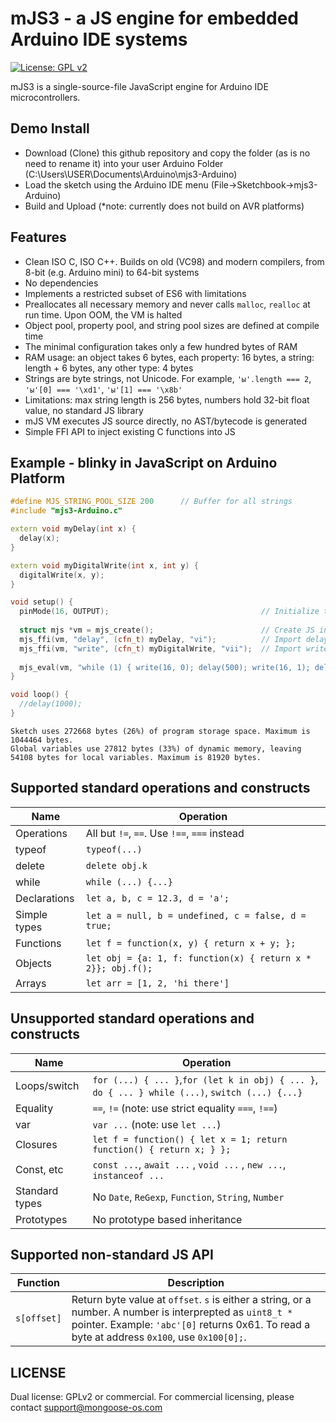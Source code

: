 # mJS3 - a JS engine for embedded Arduino IDE systems

[![License: GPL v2](https://img.shields.io/badge/License-GPL%20v2-blue.svg)](https://www.gnu.org/licenses/old-licenses/gpl-2.0.en.html)

mJS3 is a single-source-file JavaScript engine for Arduino IDE microcontrollers.

## Demo Install

- Download (Clone) this github repository and copy the folder (as is no need to rename it) into your user Arduino Folder (C:\Users\USER\Documents\Arduino\mjs3-Arduino)
- Load the sketch using the Arduino IDE menu (File->Sketchbook->mjs3-Arduino)
- Build and Upload (*note: currently does not build on AVR platforms)

## Features

- Clean ISO C, ISO C++. Builds on old (VC98) and modern compilers, from 8-bit (e.g. Arduino mini) to 64-bit systems
- No dependencies
- Implements a restricted subset of ES6 with limitations
- Preallocates all necessary memory and never calls `malloc`, `realloc`
  at run time. Upon OOM, the VM is halted
- Object pool, property pool, and string pool sizes are defined at compile time
- The minimal configuration takes only a few hundred bytes of RAM
- RAM usage: an object takes 6 bytes, each property: 16 bytes,
  a string: length + 6 bytes, any other type: 4 bytes
- Strings are byte strings, not Unicode.
  For example, `'ы'.length === 2`, `'ы'[0] === '\xd1'`, `'ы'[1] === '\x8b'`
- Limitations: max string length is 256 bytes, numbers hold
  32-bit float value, no standard JS library
- mJS VM executes JS source directly, no AST/bytecode is generated
- Simple FFI API to inject existing C functions into JS

## Example - blinky in JavaScript on Arduino Platform

```c++
#define MJS_STRING_POOL_SIZE 200      // Buffer for all strings
#include "mjs3-Arduino.c"                     

extern void myDelay(int x) { 
  delay(x);
}

extern void myDigitalWrite(int x, int y) {
  digitalWrite(x, y);
}

void setup() {
  pinMode(16, OUTPUT);                                  // Initialize the LED_BUILTIN pin as an output
  
  struct mjs *vm = mjs_create();                        // Create JS instance
  mjs_ffi(vm, "delay", (cfn_t) myDelay, "vi");          // Import delay()
  mjs_ffi(vm, "write", (cfn_t) myDigitalWrite, "vii");  // Import write()
  
  mjs_eval(vm, "while (1) { write(16, 0); delay(500); write(16, 1); delay(500); }", -1);
}

void loop() {
  //delay(1000);
}

```

```
Sketch uses 272668 bytes (26%) of program storage space. Maximum is 1044464 bytes.
Global variables use 27812 bytes (33%) of dynamic memory, leaving 54108 bytes for local variables. Maximum is 81920 bytes.
```

## Supported standard operations and constructs

| Name              |  Operation                   |
| ----------------- | ---------------------------- |
| Operations        | All but `!=`, `==`. Use `!==`, `===` instead |
| typeof            | `typeof(...)`                |
| delete            | `delete obj.k`               |
| while  					  | `while (...) {...}`          |
| Declarations      | `let a, b, c = 12.3, d = 'a'; ` |
| Simple types      | `let a = null, b = undefined, c = false, d = true;` |
| Functions         | `let f = function(x, y) { return x + y; }; ` |
| Objects           | `let obj = {a: 1, f: function(x) { return x * 2}}; obj.f();` |
| Arrays            | `let arr = [1, 2, 'hi there']` |


## Unsupported standard operations and constructs

| Name              |  Operation                                |
| ----------------- | ----------------------------------------- |
| Loops/switch      | `for (...) { ... }`,`for (let k in obj) { ... }`, `do { ... } while (...)`, `switch (...) {...}` |
| Equality          | `==`, `!=`  (note: use strict equality `===`, `!==`) |
| var               | `var ...`  (note: use `let ...`) |
| Closures          | `let f = function() { let x = 1; return function() { return x; } };`  |
| Const, etc        | `const ...`, `await ...` , `void ...` , `new ...`, `instanceof ...`  |
| Standard types    | No `Date`, `ReGexp`, `Function`, `String`, `Number` |
| Prototypes        | No prototype based inheritance |

## Supported non-standard JS API

| Function          |  Description                              |
| ----------------- | ----------------------------------------- |
| `s[offset]`       | Return byte value at `offset`. `s` is either a string, or a number. A number is interprepted as `uint8_t *` pointer. Example: `'abc'[0]` returns 0x61. To read a byte at address `0x100`, use `0x100[0];`. | |


## LICENSE

Dual license: GPLv2 or commercial. For commercial
licensing, please contact support@mongoose-os.com
